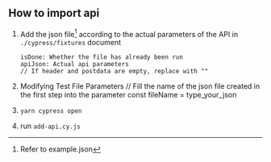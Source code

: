 ## How to import api
1. Add the json file[^JsonFile] according to the actual parameters of the API in `./cypress/fixtures` document

   ```
   isDone: Whether the file has already been run
   apiJson: Actual api parameters
   // If header and postdata are empty, replace with ""

   ```
2. Modifying Test File Parameters
    // Fill the name of the json file created in the first step into the parameter
    const fileName = type_your_json

3. `yarn cypress open`

4. run `add-api.cy.js`

[^JsonFile]: Refer to example.json